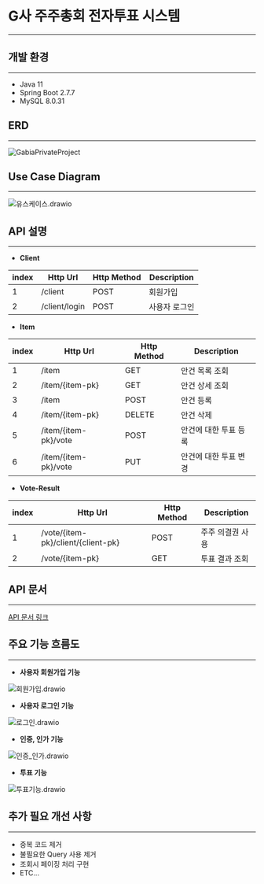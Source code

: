 # G사 주주총회 전자투표 시스템

---

## 개발 환경

---

- Java 11
- Spring Boot 2.7.7
- MySQL 8.0.31

## ERD

---
![GabiaPrivateProject](/uploads/3087b664e6a48a5a01016610a8f3ddd4/GabiaPrivateProject.png)

## Use Case Diagram

---
![유스케이스.drawio](/uploads/b345dcb0cbfceaae1f7968fbd11c8999/유스케이스.drawio.png)

## API 설명

---

- **Client**

| index | Http UrI | Http Method | Description |
| --- | --- | --- | --- |
| 1 | /client | POST | 회원가입 |
| 2 | /client/login | POST | 사용자 로그인 |
- **Item**

| index | Http Url | Http Method | Description |
| --- | --- | --- | --- |
| 1 | /item | GET | 안건 목록 조회 |
| 2 | /item/{item-pk} | GET | 안건 상세 조회 |
| 3 | /item | POST | 안건 등록 |
| 4 | /item/{item-pk} | DELETE | 안건 삭제 |
| 5 | /item/{item-pk}/vote | POST | 안건에 대한 투표 등록 |
| 6 | /item/{item-pk}/vote | PUT | 안건에 대한 투표 변경 |
- **Vote-Result**

| index | Http Url | Http Method | Description |
| --- | --- | --- | --- |
| 1 | /vote/{item-pk}/client/{client-pk} | POST | 주주 의결권 사용 |
| 2 | /vote/{item-pk} | GET | 투표 결과 조회 |

## API 문서

---
[API 문서 링크](https://abgudv6403.gitlab.io)

## 주요 기능 흐름도

---

- **사용자 회원가입 기능**
    
![회원가입.drawio](/uploads/e51a6d2d2669bfc564c014afd0361347/회원가입.drawio.png)
    

- **사용자 로그인 기능**
    
![로그인.drawio](/uploads/37ad3ee4111fe5a0393d99f301334eb2/로그인.drawio.png)
    

- **인증, 인가 기능**
    
![인증_인가.drawio](/uploads/2710f44741566590747cf3be88c1538f/인증_인가.drawio.png)
    

- **투표 기능**
    
![투표기능.drawio](/uploads/6dff5a9b7056f0115e2b3f187d584bf1/투표기능.drawio.png)
    

## 추가 필요 개선 사항

---

- 중복 코드 제거
- 불필요한 Query 사용 제거
- 조회시 페이징 처리 구현
- ETC...
